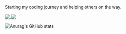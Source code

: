 
Starting my coding journey and helping others on the way. 

<a href="https://github.com/peippo1/github-readme-stats">
  <img align="center" src="https://github-readme-stats.vercel.app/api/top-langs/?username=peippo1&layout=compact" />
</a>
<a href="https://github.com/peippo1/count">
  <img align="center" src="https://github-readme-stats.vercel.app/api?username=peippo1&show_icons=true&theme=dracula" />
</a>

<!-- [![Top Langs](https://github-readme-stats.vercel.app/api/top-langs/?username=peippo1&layout=compact)](https://github.com/peippo1/github-readme-stats)        ![GitHub stats](https://github-readme-stats.vercel.app/api?username=peippo1&count_private=true) -->

![Anurag's GitHub stats](https://github-readme-stats.vercel.app/api?username=anuraghazra&show_icons=true&theme=radical)
